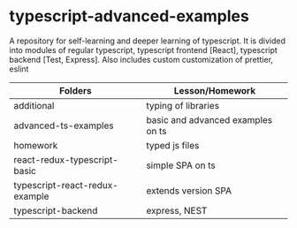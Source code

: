 # typescript-advanced-examples

A repository for self-learning and deeper learning of typescript. It is divided into modules of regular typescript, typescript frontend [React], typescript backend [Test, Express]. Also includes custom customization of prettier, eslint

| Folders | Lesson/Homework |
| ------ | ------ |
| additional | typing of libraries|
| advanced-ts-examples | basic and advanced examples on ts|
| homework | typed js files|
| react-redux-typescript-basic | simple SPA on ts|
| typescript-react-redux-example | extends version SPA |
| typescript-backend | express, NEST |
